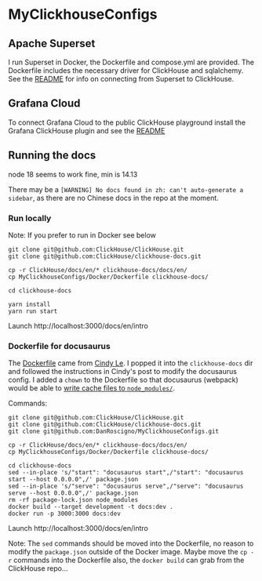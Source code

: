 # MyClickhouseConfigs

## Apache Superset
I run Superset in Docker, the Dockerfile and compose.yml are provided.  The Dockerfile
includes the necessary driver for ClickHouse and sqlalchemy.  See the
[README](ApacheSuperset/README.md) for info on connecting from Superset to ClickHouse.

## Grafana Cloud
To connect Grafana Cloud to the public ClickHouse playground install the Grafana
ClickHouse plugin and see the [README](GrafanaCloud.md)

## Running the docs
node 18 seems to work fine, min is 14.13

There may be a `[WARNING] No docs found in zh: can't auto-generate a sidebar`, as there are no Chinese 
docs in the repo at the moment.

### Run locally
Note: If you prefer to run in Docker see below

```
git clone git@github.com:ClickHouse/ClickHouse.git
git clone git@github.com:ClickHouse/clickhouse-docs.git

cp -r ClickHouse/docs/en/* clickhouse-docs/docs/en/
cp MyClickhouseConfigs/Docker/Dockerfile clickhouse-docs/

cd clickhouse-docs

yarn install
yarn run start
```
Launch http://localhost:3000/docs/en/intro 

### Dockerfile for docusaurus

The [Dockerfile](https://github.com/DanRoscigno/MyClickhouseConfigs/blob/main/Docker/Dockerfile) came from 
[Cindy Le](https://dev.to/cindyledev/how-to-dockerize-a-docusaurus-v2-application-fp7).
I popped it into the `clickhouse-docs` dir and followed the instructions in Cindy's post
to modify the docusaurus config.  I added a `chown` to the Dockerfile so that docusaurus (webpack)
would be able to [write cache files to `node_modules/`](https://webpack.js.org/configuration/cache/#cachecachedirectory).

Commands:
```
git clone git@github.com:ClickHouse/ClickHouse.git
git clone git@github.com:ClickHouse/clickhouse-docs.git
git clone git@github.com:DanRoscigno/MyClickhouseConfigs.git

cp -r ClickHouse/docs/en/* clickhouse-docs/docs/en/
cp MyClickhouseConfigs/Docker/Dockerfile clickhouse-docs/

cd clickhouse-docs
sed --in-place 's/"start": "docusaurus start",/"start": "docusaurus start --host 0.0.0.0",/' package.json
sed --in-place 's/"serve": "docusaurus serve",/"serve": "docusaurus serve --host 0.0.0.0",/' package.json
rm -rf package-lock.json node_modules
docker build --target development -t docs:dev .
docker run -p 3000:3000 docs:dev
```
Launch http://localhost:3000/docs/en/intro 

Note: The `sed` commands should be moved into the Dockerfile, no reason to modify the `package.json` outside of the 
Docker image.  Maybe move the `cp -r` commands into the Dockerfile also, the `docker build` can grab from the ClickHouse repo...
